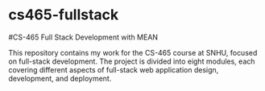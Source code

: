 # cs465-fullstack
#CS-465 Full Stack Development with MEAN

This repository contains my work for the CS-465 course at SNHU, focused on full-stack development. The project is divided into eight modules, each covering different aspects of full-stack web application design, development, and deployment.
